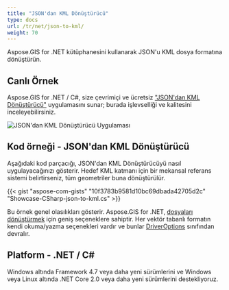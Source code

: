 ```yaml
---
title: "JSON'dan KML Dönüştürücü"
type: docs
url: /tr/net/json-to-kml/
weight: 70
---
```


Aspose.GIS for .NET kütüphanesini kullanarak JSON'u KML dosya formatına dönüştürün.

## **Canlı Örnek**

Aspose.GIS for .NET / C#, size çevrimiçi ve ücretsiz ["JSON'dan KML Dönüştürücü"](https://products.aspose.app/gis/conversion/json-to-kml) uygulamasını sunar; burada işlevselliği ve kalitesini inceleyebilirsiniz.

![JSON'dan KML Dönüştürücü Uygulaması](conversion.png)

## **Kod örneği - JSON'dan KML Dönüştürücü**

Aşağıdaki kod parçacığı, JSON'dan KML Dönüştürücüyü nasıl uygulayacağınızı gösterir. Hedef KML katmanı için bir mekansal referans sistemi belirtirseniz, tüm geometriler buna dönüştürülür. 

{{< gist "aspose-com-gists" "10f3783b9581d10bc69dbada42705d2c" "Showcase-CSharp-json-to-kml.cs" >}}

Bu örnek genel olasılıkları gösterir. Aspose.GIS for .NET, [dosyaları dönüştürmek](https://docs.aspose.com/gis/net/vector-layers/) için geniş seçeneklere sahiptir. Her vektör tabanlı formatın kendi okuma/yazma seçenekleri vardır ve bunlar [DriverOptions](https://reference.aspose.com/gis/net/aspose.gis/driveroptions) sınıfından devralır.

## **Platform - .NET / C#**

Windows altında Framework 4.7 veya daha yeni sürümlerini ve Windows veya Linux altında .NET Core 2.0 veya daha yeni sürümlerini destekliyoruz.
